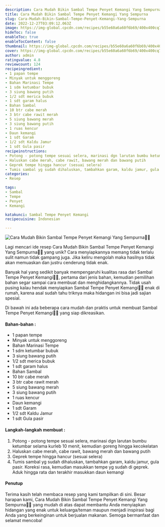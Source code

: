 ```yaml
---
description: Cara Mudah Bikin Sambal Tempe Penyet Kemangi Yang Sempurna"
title: Cara Mudah Bikin Sambal Tempe Penyet Kemangi Yang Sempurna
slug: Cara-Mudah-Bikin-Sambal-Tempe-Penyet-Kemangi-Yang-Sempurna
date: 2022-12-27T03:09:12.063Z
image: https://img-global.cpcdn.com/recipes/b55e60a6a60f6b69/400x400cq70/photo.jpg
hideToc: false
enableToc: true
enableTocContent: false
thumbnail: https://img-global.cpcdn.com/recipes/b55e60a6a60f6b69/400x400cq70/photo.jpg
cover: https://img-global.cpcdn.com/recipes/b55e60a6a60f6b69/400x400cq70/photo.jpg
author: admin
ratingvalue: 4.8
reviewcount: 124
recipeingredient:
- 1 papan tempe
- Minyak untuk menggoreng
- Bahan Marinasi Tempe
- 1 sdm ketumbar bubuk
- 3 siung bawang putih
- 1/2 sdt merica bubuk
- 1 sdt garam halus
- Bahan Sambal
- 10 btr cabe merah
- 3 btr cabe rawit merah
- 5 siung bawang merah
- 3 siung bawang putih
- 1 ruas kencur
- Daun kemangi
- 1 sdt Garam
- 1/2 sdt Kaldu Jamur
- 1 sdt Gula pasir
recipeinstructions:
- Potong - potong tempe sesuai selera, marinasi dgn larutan bumbu ketumbar selama kurleb 10 menit, kemudian goreng hingga kecokelatan
- Haluskan cabe merah, cabe rawit, bawang merah dan bawang putih
- Geprek tempe hingga hancur (sesuai selera)
- Tumis sambal yg sudah dihaluskan, tambahkan garam, kaldu jamur, gula pasir. Koreksi rasa, kemudian masukkan tempe yg sudah di geprek. Aduk hingga rata dan terakhir masukkan daun kemangi
categories:
- Resep

tags:
- Sambal
- Tempe
- Penyet
- Kemangi

katakunci: Sambal Tempe Penyet Kemangi
recipecuisine: Indonesian

---
```


![Cara Mudah Bikin Sambal Tempe Penyet Kemangi Yang Sempurna👩‍🍳](https://img-global.cpcdn.com/recipes/b55e60a6a60f6b69/400x400cq70/photo.jpg)

Lagi mencari ide resep Cara Mudah Bikin Sambal Tempe Penyet Kemangi Yang Sempurna👩‍🍳 yang unik? Cara menyiapkannya memang tidak terlalu sulit namun tidak gampang juga. Jika keliru mengolah maka hasilnya tidak akan memuaskan dan justru cenderung tidak enak.

Banyak hal yang sedikit banyak mempengaruhi kualitas rasa dari Sambal Tempe Penyet Kemangi👩‍🍳, pertama dari jenis bahan, kemudian pemilihan bahan segar sampai cara membuat dan menghidangkannya. Tidak usah pusing kalau hendak menyiapkan Sambal Tempe Penyet Kemangi👩‍🍳 enak di rumah, karena asal sudah tahu triknya maka hidangan ini bisa jadi sajian spesial.

Di bawah ini ada beberapa cara mudah dan praktis untuk membuat Sambal Tempe Penyet Kemangi👩‍🍳 yang siap dikreasikan.

<!--inarticleads1-->

#### Bahan-bahan :

- 1 papan tempe
- Minyak untuk menggoreng
- Bahan Marinasi Tempe
- 1 sdm ketumbar bubuk
- 3 siung bawang putih
- 1/2 sdt merica bubuk
- 1 sdt garam halus
- Bahan Sambal
- 10 btr cabe merah
- 3 btr cabe rawit merah
- 5 siung bawang merah
- 3 siung bawang putih
- 1 ruas kencur
- Daun kemangi
- 1 sdt Garam
- 1/2 sdt Kaldu Jamur
- 1 sdt Gula pasir

<!--inarticleads2-->

#### Langkah-langkah membuat :

1. Potong - potong tempe sesuai selera, marinasi dgn larutan bumbu ketumbar selama kurleb 10 menit, kemudian goreng hingga kecokelatan
1. Haluskan cabe merah, cabe rawit, bawang merah dan bawang putih
1. Geprek tempe hingga hancur (sesuai selera)
1. Tumis sambal yg sudah dihaluskan, tambahkan garam, kaldu jamur, gula pasir. Koreksi rasa, kemudian masukkan tempe yg sudah di geprek. Aduk hingga rata dan terakhir masukkan daun kemangi

#### Penutup

Terima kasih telah membaca resep yang kami tampilkan di sini. Besar harapan kami, Cara Mudah Bikin Sambal Tempe Penyet Kemangi Yang Sempurna👩‍🍳 yang mudah di atas dapat membantu Anda menyiapkan hidangan yang enak untuk keluarga/teman maupun menjadi inspirasi bagi Anda yang berkeinginan untuk berjualan makanan. Semoga bermanfaat dan selamat mencoba!